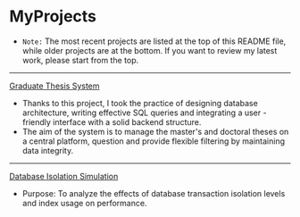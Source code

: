 # MyProjects
- `Note:` The most recent projects are listed at the top of this README file, while older projects are at the bottom. If you want to review my latest work, please start from the top.
---




[Graduate Thesis System](https://github.com/mehmettguzell/MyProjects/tree/main/Graduate_Thesis_System) 
- Thanks to this project, I took the practice of designing database architecture, writing effective SQL queries and integrating a user -friendly interface with a solid backend structure.
- The aim of the system is to manage the master's and doctoral theses on a central platform, question and provide flexible filtering by maintaining data integrity.
---
[Database Isolation Simulation](https://github.com/mehmettguzell/MyProjects/tree/main/Database_Isolation_Level) 
- Purpose: To analyze the effects of database transaction isolation levels and index usage on performance.
